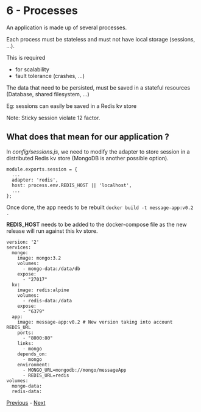 # 6 - Processes

An application is made up of several processes.

Each process must be stateless and must not have local storage (sessions, ...).

This is required
* for scalability
* fault tolerance (crashes, ...)

The data that need to be persisted, must be saved in a stateful resources (Database, shared filesystem, ...)

Eg: sessions can easily be saved in a Redis kv store

Note: Sticky session violate 12 factor.

## What does that mean for our application ?

In _config/sessions.js_, we need to modify the adapter to store session in a distributed Redis kv store (MongoDB is another possible option).

```
module.exports.session = {
  ...
  adapter: 'redis',
  host: process.env.REDIS_HOST || 'localhost',
  ...
};
```

Once done, the app needs to be rebuilt `docker build -t message-app:v0.2 .`

**REDIS_HOST** needs to be added to the docker-compose file as the new release will run against this kv store.

```
version: '2'
services:
  mongo:
    image: mongo:3.2
    volumes:
      - mongo-data:/data/db
    expose:
      - "27017"
  kv:
    image: redis:alpine
    volumes:
      - redis-data:/data
    expose:
      - "6379"
  app:
    image: message-app:v0.2 # New version taking into account REDIS_URL
    ports:
      - "8000:80"
    links:
      - mongo
    depends_on:
      - mongo
    environment:
      - MONGO_URL=mongodb://mongo/messageApp
      - REDIS_URL=redis
volumes:
  mongo-data:
  redis-data:
```

[Previous](05_build_release_run.md) - [Next](07_port_binding.md)
